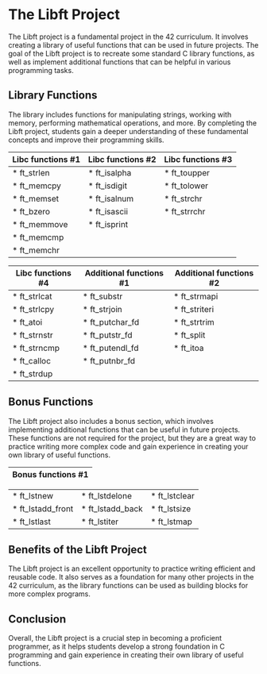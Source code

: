 # The Libft Project

The Libft project is a fundamental project in the 42 curriculum. It involves creating a library of useful functions that can be used in future projects. The goal of the Libft project is to recreate some standard C library functions, as well as implement additional functions that can be helpful in various programming tasks.

## Library Functions

The library includes functions for manipulating strings, working with memory, performing mathematical operations, and more. By completing the Libft project, students gain a deeper understanding of these fundamental concepts and improve their programming skills.

| **Libc functions #1** | **Libc functions #2** | **Libc functions #3** |
| --- | --- | --- |
| * ft_strlen	| * ft_isalpha | * ft_toupper |
| * ft_memcpy	| * ft_isdigit | * ft_tolower |
| * ft_memset	| * ft_isalnum | * ft_strchr |
| * ft_bzero	| * ft_isascii | * ft_strrchr |
| * ft_memmove	| * ft_isprint ||
| * ft_memcmp |||
| * ft_memchr |||

| **Libc functions #4** | **Additional functions #1** | **Additional functions #2** |
| --- | --- | --- |
| * ft_strlcat | * ft_substr | * ft_strmapi |
| * ft_strlcpy | * ft_strjoin | * ft_striteri |
| * ft_atoi | * ft_putchar_fd | * ft_strtrim |
| * ft_strnstr | * ft_putstr_fd | * ft_split |
| * ft_strncmp | * ft_putendl_fd | * ft_itoa |
| * ft_calloc | * ft_putnbr_fd | |
| * ft_strdup | | |


## Bonus Functions

The Libft project also includes a bonus section, which involves implementing additional functions that can be useful in future projects. These functions are not required for the project, but they are a great way to practice writing more complex code and gain experience in creating your own library of useful functions.

| **Bonus functions #1**|
| :---: |

||||
| --- | --- | --- |
|* ft_lstnew | * ft_lstdelone | * ft_lstclear |
|* ft_lstadd_front | * ft_lstadd_back | * ft_lstsize |
|* ft_lstlast | * ft_lstiter | * ft_lstmap |



## Benefits of the Libft Project

The Libft project is an excellent opportunity to practice writing efficient and reusable code. It also serves as a foundation for many other projects in the 42 curriculum, as the library functions can be used as building blocks for more complex programs.

## Conclusion

Overall, the Libft project is a crucial step in becoming a proficient programmer, as it helps students develop a strong foundation in C programming and gain experience in creating their own library of useful functions.


<!-- Note to self: The password of 42Evals is your favorite 42 project but replace every 'u' with 'V' and every 'c' with 'C', then add the year 2023 because that was a good year 

CVb3d2023 -->